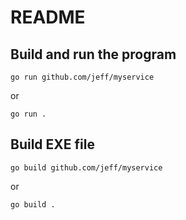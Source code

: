 # README

## Build and run the program
    go run github.com/jeff/myservice

or 

    go run .


## Build EXE file
    go build github.com/jeff/myservice
or 

    go build .
